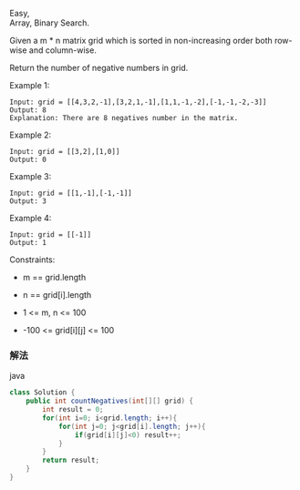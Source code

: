 Easy,  
Array, Binary Search.

Given a m * n matrix grid which is sorted in non-increasing order both row-wise and column-wise. 

Return the number of negative numbers in grid.

 

Example 1:
```
Input: grid = [[4,3,2,-1],[3,2,1,-1],[1,1,-1,-2],[-1,-1,-2,-3]]
Output: 8
Explanation: There are 8 negatives number in the matrix.
```
Example 2:
```
Input: grid = [[3,2],[1,0]]
Output: 0
```
Example 3:
```
Input: grid = [[1,-1],[-1,-1]]
Output: 3
```
Example 4:
```
Input: grid = [[-1]]
Output: 1
```

Constraints:

* m == grid.length

* n == grid[i].length

* 1 <= m, n <= 100

* -100 <= grid[i][j] <= 100

### 解法

java
```java
class Solution {
    public int countNegatives(int[][] grid) {
        int result = 0;
        for(int i=0; i<grid.length; i++){
            for(int j=0; j<grid[i].length; j++){
                if(grid[i][j]<0) result++;
            }
        }
        return result;
    }
}
```